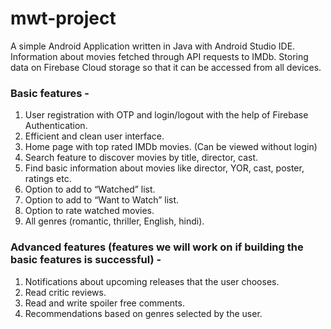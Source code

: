 # mwt-project
A simple Android Application written in Java with Android Studio IDE.
Information about movies fetched through API requests to IMDb.
Storing data on Firebase Cloud storage so that it can be accessed from all devices.



### Basic features -

1. User registration with OTP and login/logout with the help of Firebase Authentication.
2. Efficient and clean user interface.
3. Home page with top rated IMDb movies. (Can be viewed without login)
4. Search feature to discover movies by title, director, cast.
5. Find basic information about movies like director, YOR, cast, poster, ratings etc.
6. Option to add to “Watched” list.
7. Option to add to “Want to Watch” list.
8. Option to rate watched movies.
9. All genres (romantic, thriller, English, hindi).




### Advanced features (features we will work on if building the basic features is successful) - 

1. Notifications about upcoming releases that the user chooses.
2. Read critic reviews.
3. Read and write spoiler free comments.
4. Recommendations based on genres selected by the user.
